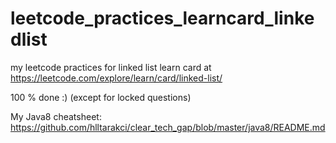 # leetcode_practices_learncard_linkedlist
my leetcode practices for linked list learn card at https://leetcode.com/explore/learn/card/linked-list/

100 % done :) (except for locked questions)

My Java8 cheatsheet: https://github.com/hlltarakci/clear_tech_gap/blob/master/java8/README.md
